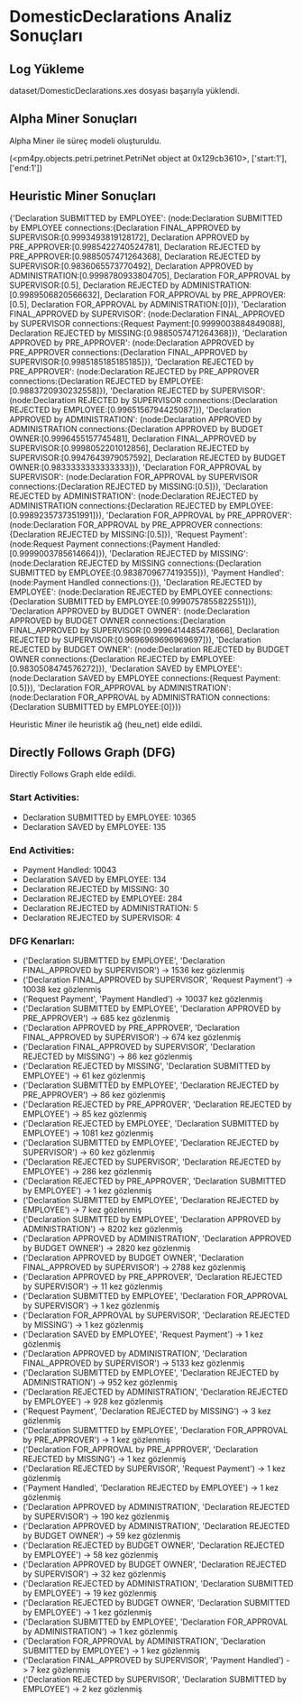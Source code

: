# DomesticDeclarations Analiz Sonuçları

## Log Yükleme
dataset/DomesticDeclarations.xes dosyası başarıyla yüklendi.

## Alpha Miner Sonuçları
Alpha Miner ile süreç modeli oluşturuldu.

(<pm4py.objects.petri.petrinet.PetriNet object at 0x129cb3610>, ['start:1'], ['end:1'])

## Heuristic Miner Sonuçları
{'Declaration SUBMITTED by EMPLOYEE': (node:Declaration SUBMITTED by EMPLOYEE connections:{Declaration FINAL_APPROVED by SUPERVISOR:[0.9993493819128172], Declaration APPROVED by PRE_APPROVER:[0.9985422740524781], Declaration REJECTED by PRE_APPROVER:[0.9885057471264368], Declaration REJECTED by SUPERVISOR:[0.9836065573770492], Declaration APPROVED by ADMINISTRATION:[0.9998780933804705], Declaration FOR_APPROVAL by SUPERVISOR:[0.5], Declaration REJECTED by ADMINISTRATION:[0.9989506820566632], Declaration FOR_APPROVAL by PRE_APPROVER:[0.5], Declaration FOR_APPROVAL by ADMINISTRATION:[0]}), 'Declaration FINAL_APPROVED by SUPERVISOR': (node:Declaration FINAL_APPROVED by SUPERVISOR connections:{Request Payment:[0.9999003884849088], Declaration REJECTED by MISSING:[0.9885057471264368]}), 'Declaration APPROVED by PRE_APPROVER': (node:Declaration APPROVED by PRE_APPROVER connections:{Declaration FINAL_APPROVED by SUPERVISOR:[0.9985185185185185]}), 'Declaration REJECTED by PRE_APPROVER': (node:Declaration REJECTED by PRE_APPROVER connections:{Declaration REJECTED by EMPLOYEE:[0.9883720930232558]}), 'Declaration REJECTED by SUPERVISOR': (node:Declaration REJECTED by SUPERVISOR connections:{Declaration REJECTED by EMPLOYEE:[0.9965156794425087]}), 'Declaration APPROVED by ADMINISTRATION': (node:Declaration APPROVED by ADMINISTRATION connections:{Declaration APPROVED by BUDGET OWNER:[0.9996455157745481], Declaration FINAL_APPROVED by SUPERVISOR:[0.9998052201012856], Declaration REJECTED by SUPERVISOR:[0.9947643979057592], Declaration REJECTED by BUDGET OWNER:[0.9833333333333333]}), 'Declaration FOR_APPROVAL by SUPERVISOR': (node:Declaration FOR_APPROVAL by SUPERVISOR connections:{Declaration REJECTED by MISSING:[0.5]}), 'Declaration REJECTED by ADMINISTRATION': (node:Declaration REJECTED by ADMINISTRATION connections:{Declaration REJECTED by EMPLOYEE:[0.9989235737351991]}), 'Declaration FOR_APPROVAL by PRE_APPROVER': (node:Declaration FOR_APPROVAL by PRE_APPROVER connections:{Declaration REJECTED by MISSING:[0.5]}), 'Request Payment': (node:Request Payment connections:{Payment Handled:[0.9999003785614664]}), 'Declaration REJECTED by MISSING': (node:Declaration REJECTED by MISSING connections:{Declaration SUBMITTED by EMPLOYEE:[0.9838709677419355]}), 'Payment Handled': (node:Payment Handled connections:{}), 'Declaration REJECTED by EMPLOYEE': (node:Declaration REJECTED by EMPLOYEE connections:{Declaration SUBMITTED by EMPLOYEE:[0.9990757855822551]}), 'Declaration APPROVED by BUDGET OWNER': (node:Declaration APPROVED by BUDGET OWNER connections:{Declaration FINAL_APPROVED by SUPERVISOR:[0.9996414485478666], Declaration REJECTED by SUPERVISOR:[0.9696969696969697]}), 'Declaration REJECTED by BUDGET OWNER': (node:Declaration REJECTED by BUDGET OWNER connections:{Declaration REJECTED by EMPLOYEE:[0.9830508474576272]}), 'Declaration SAVED by EMPLOYEE': (node:Declaration SAVED by EMPLOYEE connections:{Request Payment:[0.5]}), 'Declaration FOR_APPROVAL by ADMINISTRATION': (node:Declaration FOR_APPROVAL by ADMINISTRATION connections:{Declaration SUBMITTED by EMPLOYEE:[0]})}

Heuristic Miner ile heuristik ağ (heu_net) elde edildi.

## Directly Follows Graph (DFG)
Directly Follows Graph elde edildi.

### Start Activities:
- Declaration SUBMITTED by EMPLOYEE: 10365
- Declaration SAVED by EMPLOYEE: 135

### End Activities:
- Payment Handled: 10043
- Declaration SAVED by EMPLOYEE: 134
- Declaration REJECTED by MISSING: 30
- Declaration REJECTED by EMPLOYEE: 284
- Declaration REJECTED by ADMINISTRATION: 5
- Declaration REJECTED by SUPERVISOR: 4

### DFG Kenarları:
- ('Declaration SUBMITTED by EMPLOYEE', 'Declaration FINAL_APPROVED by SUPERVISOR') -> 1536 kez gözlenmiş
- ('Declaration FINAL_APPROVED by SUPERVISOR', 'Request Payment') -> 10038 kez gözlenmiş
- ('Request Payment', 'Payment Handled') -> 10037 kez gözlenmiş
- ('Declaration SUBMITTED by EMPLOYEE', 'Declaration APPROVED by PRE_APPROVER') -> 685 kez gözlenmiş
- ('Declaration APPROVED by PRE_APPROVER', 'Declaration FINAL_APPROVED by SUPERVISOR') -> 674 kez gözlenmiş
- ('Declaration FINAL_APPROVED by SUPERVISOR', 'Declaration REJECTED by MISSING') -> 86 kez gözlenmiş
- ('Declaration REJECTED by MISSING', 'Declaration SUBMITTED by EMPLOYEE') -> 61 kez gözlenmiş
- ('Declaration SUBMITTED by EMPLOYEE', 'Declaration REJECTED by PRE_APPROVER') -> 86 kez gözlenmiş
- ('Declaration REJECTED by PRE_APPROVER', 'Declaration REJECTED by EMPLOYEE') -> 85 kez gözlenmiş
- ('Declaration REJECTED by EMPLOYEE', 'Declaration SUBMITTED by EMPLOYEE') -> 1081 kez gözlenmiş
- ('Declaration SUBMITTED by EMPLOYEE', 'Declaration REJECTED by SUPERVISOR') -> 60 kez gözlenmiş
- ('Declaration REJECTED by SUPERVISOR', 'Declaration REJECTED by EMPLOYEE') -> 286 kez gözlenmiş
- ('Declaration REJECTED by PRE_APPROVER', 'Declaration SUBMITTED by EMPLOYEE') -> 1 kez gözlenmiş
- ('Declaration SUBMITTED by EMPLOYEE', 'Declaration REJECTED by EMPLOYEE') -> 7 kez gözlenmiş
- ('Declaration SUBMITTED by EMPLOYEE', 'Declaration APPROVED by ADMINISTRATION') -> 8202 kez gözlenmiş
- ('Declaration APPROVED by ADMINISTRATION', 'Declaration APPROVED by BUDGET OWNER') -> 2820 kez gözlenmiş
- ('Declaration APPROVED by BUDGET OWNER', 'Declaration FINAL_APPROVED by SUPERVISOR') -> 2788 kez gözlenmiş
- ('Declaration APPROVED by PRE_APPROVER', 'Declaration REJECTED by SUPERVISOR') -> 11 kez gözlenmiş
- ('Declaration SUBMITTED by EMPLOYEE', 'Declaration FOR_APPROVAL by SUPERVISOR') -> 1 kez gözlenmiş
- ('Declaration FOR_APPROVAL by SUPERVISOR', 'Declaration REJECTED by MISSING') -> 1 kez gözlenmiş
- ('Declaration SAVED by EMPLOYEE', 'Request Payment') -> 1 kez gözlenmiş
- ('Declaration APPROVED by ADMINISTRATION', 'Declaration FINAL_APPROVED by SUPERVISOR') -> 5133 kez gözlenmiş
- ('Declaration SUBMITTED by EMPLOYEE', 'Declaration REJECTED by ADMINISTRATION') -> 952 kez gözlenmiş
- ('Declaration REJECTED by ADMINISTRATION', 'Declaration REJECTED by EMPLOYEE') -> 928 kez gözlenmiş
- ('Request Payment', 'Declaration REJECTED by MISSING') -> 3 kez gözlenmiş
- ('Declaration SUBMITTED by EMPLOYEE', 'Declaration FOR_APPROVAL by PRE_APPROVER') -> 1 kez gözlenmiş
- ('Declaration FOR_APPROVAL by PRE_APPROVER', 'Declaration REJECTED by MISSING') -> 1 kez gözlenmiş
- ('Declaration REJECTED by SUPERVISOR', 'Request Payment') -> 1 kez gözlenmiş
- ('Payment Handled', 'Declaration REJECTED by EMPLOYEE') -> 1 kez gözlenmiş
- ('Declaration APPROVED by ADMINISTRATION', 'Declaration REJECTED by SUPERVISOR') -> 190 kez gözlenmiş
- ('Declaration APPROVED by ADMINISTRATION', 'Declaration REJECTED by BUDGET OWNER') -> 59 kez gözlenmiş
- ('Declaration REJECTED by BUDGET OWNER', 'Declaration REJECTED by EMPLOYEE') -> 58 kez gözlenmiş
- ('Declaration APPROVED by BUDGET OWNER', 'Declaration REJECTED by SUPERVISOR') -> 32 kez gözlenmiş
- ('Declaration REJECTED by ADMINISTRATION', 'Declaration SUBMITTED by EMPLOYEE') -> 19 kez gözlenmiş
- ('Declaration REJECTED by BUDGET OWNER', 'Declaration SUBMITTED by EMPLOYEE') -> 1 kez gözlenmiş
- ('Declaration SUBMITTED by EMPLOYEE', 'Declaration FOR_APPROVAL by ADMINISTRATION') -> 1 kez gözlenmiş
- ('Declaration FOR_APPROVAL by ADMINISTRATION', 'Declaration SUBMITTED by EMPLOYEE') -> 1 kez gözlenmiş
- ('Declaration FINAL_APPROVED by SUPERVISOR', 'Payment Handled') -> 7 kez gözlenmiş
- ('Declaration REJECTED by SUPERVISOR', 'Declaration SUBMITTED by EMPLOYEE') -> 2 kez gözlenmiş

